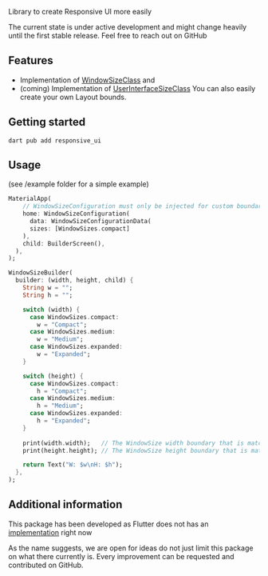 <!--
This README describes the package. If you publish this package to pub.dev,
this README's contents appear on the landing page for your package.

For information about how to write a good package README, see the guide for
[writing package pages](https://dart.dev/guides/libraries/writing-package-pages).

For general information about developing packages, see the Dart guide for
[creating packages](https://dart.dev/guides/libraries/create-library-packages)
and the Flutter guide for
[developing packages and plugins](https://flutter.dev/developing-packages).
-->

Library to create Responsive UI more easily

The current state is under active development and might change heavily until the first stable release.
Feel free to reach out on GitHub

## Features

- Implementation of [WindowSizeClass](https://developer.android.com/develop/ui/compose/layouts/adaptive/window-size-classes?hl=de) and 
- (coming) Implementation of [UserInterfaceSizeClass](https://anvilproject.org/guides/content/creating-links)
You can also easily create your own Layout bounds.

## Getting started

```terminal
dart pub add responsive_ui
```

## Usage

(see /example folder for a simple example)

```dart
MaterialApp(
    // WindowSizeConfiguration must only be injected for custom boundaries, otherwise defaults are used (check documentation)
    home: WindowSizeConfiguration(
      data: WindowSizeConfigurationData(
      sizes: [WindowSizes.compact]
    ),
    child: BuilderScreen(),
  ),
);
```

```dart
WindowSizeBuilder(
  builder: (width, height, child) {
    String w = "";
    String h = "";

    switch (width) {
      case WindowSizes.compact:
        w = "Compact";
      case WindowSizes.medium:
        w = "Medium";
      case WindowSizes.expanded:
        w = "Expanded";
    }

    switch (height) {
      case WindowSizes.compact:
        h = "Compact";
      case WindowSizes.medium:
        h = "Medium";
      case WindowSizes.expanded:
        h = "Expanded";
    }
    
    print(width.width);   // The WindowSize width boundary that is matched
    print(height.height); // The WindowSize height boundary that is matched

    return Text("W: $w\nH: $h");
  },
);
```

## Additional information

This package has been developed as Flutter does not has an [implementation](https://github.com/flutter/flutter/issues/142343?notification_referrer_id=NT_kwDOBRti3rM5MjMzODYxOTQyOjg1NjgwODYy) right now

As the name suggests, we are open for ideas do not just limit this package on what there currently is. 
Every improvement can be requested and contributed on GitHub.
